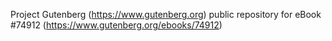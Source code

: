 Project Gutenberg (https://www.gutenberg.org) public repository for
eBook #74912 (https://www.gutenberg.org/ebooks/74912)
